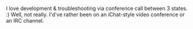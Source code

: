I love development & troubleshooting via conference call between 3 states.   :)  Well, not really.  I'd've rather been on an iChat-style video conference or an IRC channel.
